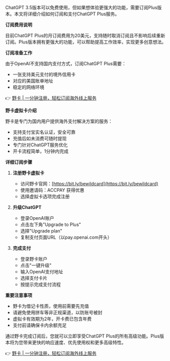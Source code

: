 ChatGPT 3.5版本可以免费使用，但如果想体验更强大的功能，需要订阅Plus版本。本文将详细介绍如何订阅和支付ChatGPT Plus服务。

**订阅费用说明**

目前ChatGPT Plus的月订阅费用为20美元，支持随时取消订阅且不影响后续重新订阅。Plus版本拥有更强大的功能，可以帮助提高工作效率，实现更多创意想法。

**订阅准备工作**

由于OpenAI不支持国内支付方式，订阅ChatGPT Plus需要：
- 一张支持美元支付的境外信用卡
- 对应的美国账单地址
- 稳定的网络环境

👉 [野卡 | 一分钟注册，轻松订阅海外线上服务](https://bit.ly/bewildcard)

**野卡虚拟卡介绍**

野卡是专门为国内用户提供海外支付解决方案的服务：
- 支持支付宝实名认证，安全可靠
- 充值后如未消费可随时提现
- 专门针对ChatGPT服务优化
- 开卡流程简单，1分钟内完成

**详细订阅步骤**

1. **注册野卡虚拟卡**
   - 访问野卡官网：[https://bit.ly/bewildcard](https://bit.ly/bewildcard)
   - 使用邀请码：ACCPAY 获得优惠
   - 选择虚拟卡选项完成注册

2. **升级ChatGPT**
   - 登录OpenAI账户
   - 点击左下角"Upgrade to Plus"
   - 选择"Upgrade plan"
   - 复制支付页面URL（以pay.openai.com开头）

3. **完成支付**
   - 登录野卡账户
   - 点击"一键升级"
   - 输入OpenAI支付地址
   - 选择支付卡片
   - 按提示完成支付流程

**重要注意事项**

- 野卡为借记卡性质，使用前需要先充值
- 请避免使用拼车等非正规渠道，以防账号被封
- 虚拟卡有效期为2年，开卡费已包含年费
- 支付前请确保卡内余额充足

通过野卡完成订阅后，您就可以立即享受ChatGPT Plus的所有高级功能。Plus版本将为您带来更快的响应速度、优先使用权和更多高级特性。

👉 [野卡 | 一分钟注册，轻松订阅海外线上服务](https://bit.ly/bewildcard)